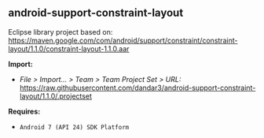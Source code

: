 ## android-support-constraint-layout

Eclipse library project based on:<br/>
https://maven.google.com/com/android/support/constraint/constraint-layout/1.1.0/constraint-layout-1.1.0.aar

**Import:**
- _File > Import... > Team > Team Project Set > URL:_<br/>
  https://raw.githubusercontent.com/dandar3/android-support-constraint-layout/1.1.0/.projectset

**Requires:**
- `Android 7 (API 24) SDK Platform`